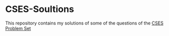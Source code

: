 # CSES-Soultions
This repository contains my solutions of some of the questions of the [CSES Problem Set](https://cses.fi/problemset/list/)
